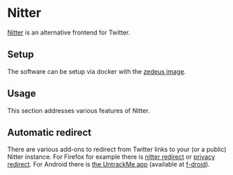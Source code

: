 # Nitter

[Nitter](https://github.com/zedeus/nitter) is an alternative frontend for
Twitter.

## Setup

The software can be setup via docker with the
[zedeus image](./docker-images/zedeus_-_nitter.md).

## Usage

This section addresses various features of Nitter.

## Automatic redirect

There are various add-ons to redirect from Twitter links to your (or a public)
Nitter instance.
For Firefox for example there is
[nitter redirect](https://addons.mozilla.org/en-US/firefox/addon/nitter-redirect/)
or [privacy redirect](https://addons.mozilla.org/en-US/firefox/addon/privacy-redirect/).
For Android there is
[the UntrackMe app](https://framagit.org/tom79/nitterizeme) (available at [f-droid](./android/f-droid.md)).
